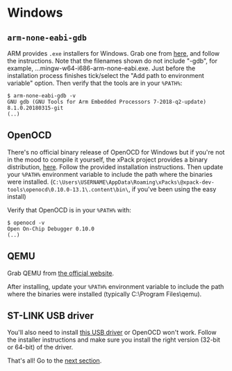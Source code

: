 # Windows

## `arm-none-eabi-gdb`

ARM provides `.exe` installers for Windows. Grab one from [here][gcc], and follow the instructions. Note that the filenames shown do not include "-gdb", for example, ...mingw-w64-i686-arm-none-eabi.exe.
Just before the installation process finishes tick/select the "Add path to environment variable"
option. Then verify that the tools are in your `%PATH%`:

```text
$ arm-none-eabi-gdb -v
GNU gdb (GNU Tools for Arm Embedded Processors 7-2018-q2-update) 8.1.0.20180315-git
(..)
```

[gcc]: https://developer.arm.com/downloads/-/arm-gnu-toolchain-downloads

## OpenOCD

There's no official binary release of OpenOCD for Windows but if you're not in the mood to compile
it yourself, the xPack project provides a binary distribution, [here][openocd]. Follow the
provided installation instructions. Then update your `%PATH%` environment variable to
include the path where the binaries were installed. (`C:\Users\USERNAME\AppData\Roaming\xPacks\@xpack-dev-tools\openocd\0.10.0-13.1\.content\bin\`,
if you've been using the easy install)

[openocd]: https://xpack.github.io/openocd/

Verify that OpenOCD is in your `%PATH%` with:

```text
$ openocd -v
Open On-Chip Debugger 0.10.0
(..)
```

## QEMU

Grab QEMU from [the official website][qemu].

After installing, update your `%PATH%` environment variable to include the path where the binaries were installed (typically C:\Program Files\qemu).

[qemu]: https://www.qemu.org/download/#windows

## ST-LINK USB driver

You'll also need to install [this USB driver] or OpenOCD won't work. Follow the installer
instructions and make sure you install the right version (32-bit or 64-bit) of the driver.

[this usb driver]: http://www.st.com/en/embedded-software/stsw-link009.html

That's all! Go to the [next section].

[next section]: verify.md
